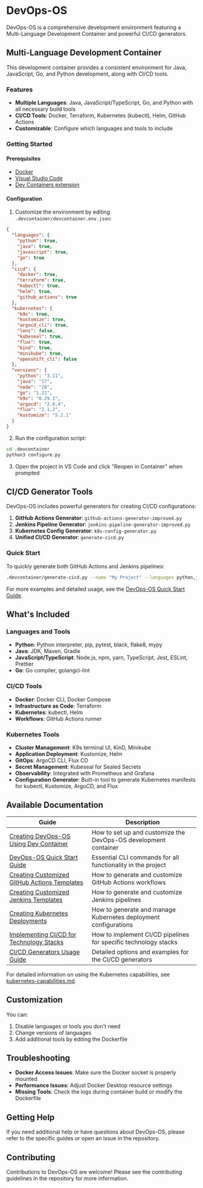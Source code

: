 # DevOps-OS

DevOps-OS is a comprehensive development environment featuring a Multi-Language Development Container and powerful CI/CD generators.

## Multi-Language Development Container

This development container provides a consistent environment for Java, JavaScript, Go, and Python development, along with CI/CD tools.

### Features

- **Multiple Languages**: Java, JavaScript/TypeScript, Go, and Python with all necessary build tools
- **CI/CD Tools**: Docker, Terraform, Kubernetes (kubectl), Helm, GitHub Actions
- **Customizable**: Configure which languages and tools to include

### Getting Started

#### Prerequisites

- [Docker](https://www.docker.com/products/docker-desktop)
- [Visual Studio Code](https://code.visualstudio.com/)
- [Dev Containers extension](https://marketplace.visualstudio.com/items?itemName=ms-vscode-remote.remote-containers)

#### Configuration

1. Customize the environment by editing `.devcontainer/devcontainer.env.json`:

```json
{
  "languages": {
    "python": true,
    "java": true,
    "javascript": true,
    "go": true
  },
  "cicd": {
    "docker": true,
    "terraform": true,
    "kubectl": true,
    "helm": true,
    "github_actions": true
  },
  "kubernetes": {
    "k9s": true,
    "kustomize": true,
    "argocd_cli": true,
    "lens": false,
    "kubeseal": true,
    "flux": true,
    "kind": true,
    "minikube": true,
    "openshift_cli": false
  },
  "versions": {
    "python": "3.11",
    "java": "17",
    "node": "20",
    "go": "1.21",
    "k9s": "0.29.1",
    "argocd": "2.8.4", 
    "flux": "2.1.2",
    "kustomize": "5.2.1"
  }
}
```

2. Run the configuration script:

```bash
cd .devcontainer
python3 configure.py
```

3. Open the project in VS Code and click "Reopen in Container" when prompted

## CI/CD Generator Tools

DevOps-OS includes powerful generators for creating CI/CD configurations:

1. **GitHub Actions Generator**: `github-actions-generator-improved.py`
2. **Jenkins Pipeline Generator**: `jenkins-pipeline-generator-improved.py`
3. **Kubernetes Config Generator**: `k8s-config-generator.py`
4. **Unified CI/CD Generator**: `generate-cicd.py`

### Quick Start

To quickly generate both GitHub Actions and Jenkins pipelines:

```bash
.devcontainer/generate-cicd.py --name "My Project" --languages python,javascript --kubernetes
```

For more examples and detailed usage, see the [DevOps-OS Quick Start Guide](DEVOPS-OS-QUICKSTART.md).

## What's Included

### Languages and Tools

- **Python**: Python interpreter, pip, pytest, black, flake8, mypy
- **Java**: JDK, Maven, Gradle
- **JavaScript/TypeScript**: Node.js, npm, yarn, TypeScript, Jest, ESLint, Prettier
- **Go**: Go compiler, golangci-lint

### CI/CD Tools

- **Docker**: Docker CLI, Docker Compose
- **Infrastructure as Code**: Terraform
- **Kubernetes**: kubectl, Helm
- **Workflows**: GitHub Actions runner

### Kubernetes Tools

- **Cluster Management**: K9s terminal UI, KinD, Minikube
- **Application Deployment**: Kustomize, Helm
- **GitOps**: ArgoCD CLI, Flux CD
- **Secret Management**: Kubeseal for Sealed Secrets
- **Observability**: Integrated with Prometheus and Grafana
- **Configuration Generator**: Built-in tool to generate Kubernetes manifests for kubectl, Kustomize, ArgoCD, and Flux

## Available Documentation

| Guide | Description |
|-------|-------------|
| [Creating DevOps-OS Using Dev Container](DEVOPS-OS-README.md) | How to set up and customize the DevOps-OS development container |
| [DevOps-OS Quick Start Guide](DEVOPS-OS-QUICKSTART.md) | Essential CLI commands for all functionality in the project |
| [Creating Customized GitHub Actions Templates](GITHUB-ACTIONS-README.md) | How to generate and customize GitHub Actions workflows |
| [Creating Customized Jenkins Templates](JENKINS-PIPELINE-README.md) | How to generate and customize Jenkins pipelines |
| [Creating Kubernetes Deployments](KUBERNETES-DEPLOYMENT-README.md) | How to generate and manage Kubernetes deployment configurations |
| [Implementing CI/CD for Technology Stacks](CICD-TECH-STACK-README.md) | How to implement CI/CD pipelines for specific technology stacks |
| [CI/CD Generators Usage Guide](CI-CD-GENERATORS-USAGE.md) | Detailed options and examples for the CI/CD generators |

For detailed information on using the Kubernetes capabilities, see [kubernetes-capabilities.md](kubernetes-capabilities.md).

## Customization

You can:

1. Disable languages or tools you don't need
2. Change versions of languages
3. Add additional tools by editing the Dockerfile

## Troubleshooting

- **Docker Access Issues**: Make sure the Docker socket is properly mounted
- **Performance Issues**: Adjust Docker Desktop resource settings
- **Missing Tools**: Check the logs during container build or modify the Dockerfile

## Getting Help

If you need additional help or have questions about DevOps-OS, please refer to the specific guides or open an issue in the repository.

## Contributing

Contributions to DevOps-OS are welcome! Please see the contributing guidelines in the repository for more information.